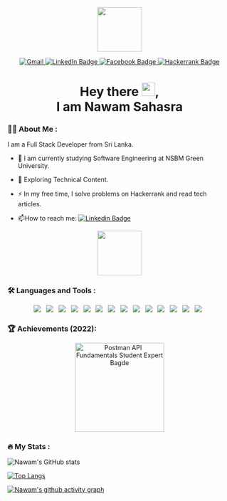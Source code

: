 <div id="header" align="center">

  <img src="https://media0.giphy.com/media/du3J3cXyzhj75IOgvA/giphy.gif?cid=ecf05e47o80hhksvnhrhmvheoy280a5co20nvshg90yqoy4m&rid=giphy.gif&ct=g" width="100"/> <br>
  <div id="badges">
  <a href="mailto:nawamdenawakage@gmail.com">
    <img src="https://img.shields.io/badge/gmail-EA4335?style=for-the-badge&logo=gmail&logoColor=white" alt="Gmail"/>
  </a>
  <a href="https://www.linkedin.com/in/nawamsahasra" target="_blank">
    <img src="https://img.shields.io/badge/LinkedIn-blue?style=for-the-badge&logo=linkedin&logoColor=white" alt="LinkedIn Badge"/>
  </a>
  <a href="https://www.facebook.com/nawam727/" target="_blank">
    <img src="https://img.shields.io/badge/facebook-1877F2?style=for-the-badge&logo=facebook&logoColor=white" alt="Facebook Badge"/>
  </a>
  <a href="https://www.hackerrank.com/nawamdenawakage" target="_blank">
    <img src="https://img.shields.io/badge/Hackerrank-00EA64?style=for-the-badge&logo=hackerrank&logoColor=white" alt="Hackerrank Badge"/>
  </a>
</div>
<img src="https://gpvc.arturio.dev/nawam727" alt=""/>
<h1>
  Hey there <img src="https://media.giphy.com/media/hvRJCLFzcasrR4ia7z/giphy.gif" width="30px"/>,<br/> I am Nawam Sahasra 
</h1>
</div>

### :man_technologist: About Me :

I am a Full Stack Developer from Sri Lanka.

- :telescope: I am currently studying Software Engineering at NSBM Green University.

- :seedling: Exploring Technical Content.

- :zap: In my free time, I solve problems on Hackerrank and read tech articles.

- :mailbox:How to reach me: [![Linkedin Badge](https://img.shields.io/badge/-Nawam-blue?style=flat&logo=Linkedin&logoColor=white)](https://www.linkedin.com/in/nawamsahasra)

<div align="center">
  <img src="https://media1.giphy.com/media/HscDLzkO8EOTmgkhQP/giphy.gif?cid=ecf05e47z54gen5j3ffujn24mkeqdm4e683rjvcnumdqgws8&rid=giphy.gif&ct=g" width="100"/>
  </div>

### :hammer_and_wrench: Languages and Tools :

<div id="header" align="center">
<img src="https://img.shields.io/badge/-Java-red?style=flat-square&logo=java"/>&nbsp;&nbsp;
<img src="https://img.shields.io/badge/Javascript-ffb13b?style=flat-square&logo=javascript&logoColor=white"/>&nbsp;&nbsp;
<img src="https://img.shields.io/badge/-React.js-2088FF?style=flat-square&logo=react"/>&nbsp;&nbsp;
<img src="https://img.shields.io/badge/Node.js-339933?style=flat-square&logo=Node.js&logoColor=white"/>&nbsp;&nbsp;
<img src="https://img.shields.io/badge/-Flutter-02569B?style=flat-square&logo=flutter"/>&nbsp;&nbsp;
<img src="https://img.shields.io/badge/PHP-777BB4?style=flat-square&logo=php&logoColor=white"/>&nbsp;&nbsp;
<img src="https://img.shields.io/badge/MySQL-4479A1?style=flat-square&logo=mysql&logoColor=white"/>&nbsp;&nbsp;
<img src="https://img.shields.io/badge/HTML-E34F26?logo=html5&style=flat-square&logoColor=white"/>&nbsp;&nbsp;
<img src="https://img.shields.io/badge/CSS-1572B6?logo=css3&style=flat-square&logoColor=white"/>&nbsp;&nbsp;
<img src="https://img.shields.io/badge/Wordpress-1572B6?style=flat-square&logo=wordpress"/>&nbsp;&nbsp;
<img src="https://img.shields.io/badge/-figma-F24E1E?style=flat-square&logo=figma&logoColor=white"/>&nbsp;&nbsp;
<img src="https://img.shields.io/badge/-GitHub-181717?style=flat-square&logo=github"/>&nbsp;&nbsp;
<img src="https://img.shields.io/badge/-Git-F05032?style=flat-square&logo=git&logoColor=white"/>&nbsp;&nbsp;
<img src="https://img.shields.io/badge/Firebase-007ACC?style=flat-square&logo=firebase"/>&nbsp;&nbsp;

</div>

### 🏆 Achievements (2022):

<div align=center>
  <img width="200" src="https://user-images.githubusercontent.com/86360412/214757966-662518c6-1388-45c1-8cc3-398c9ba11a28.png" alt="Postman API Fundamentals Student Expert Bagde" />
</div>

### :fire: My Stats :

![Nawam's GitHub stats](https://github-readme-stats.vercel.app/api?username=nawam727&show_icons=true&theme=dark&include_all_commits=true)

[![Top Langs](https://github-readme-stats.vercel.app/api/top-langs/?username=nawam727&layout=compact&theme=dark)](https://github.com/nawam727/github-readme-stats)

[![Nawam's github activity graph](https://github-readme-activity-graph.vercel.app/graph?username=nawam727&theme=github-compact)](https://github.com/ashutosh00710/github-readme-activity-graph)
  


  


<!-- Resources -->
<!-- GitHub Stats: https://github.com/anuraghazra/github-readme-stats -->

